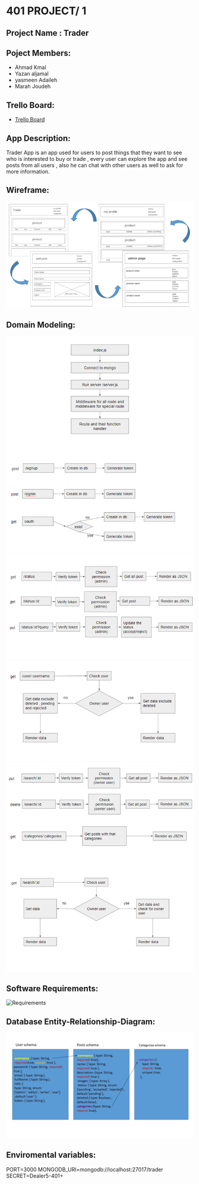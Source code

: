 # 401 PROJECT/ 1

## Project Name : Trader 

## Poject Members:

- Ahmad Kmal
- Yazan aljamal
- yasmeen Adaileh
- Marah Joudeh

## Trello Board:

- [Trello Board](https://trello.com/b/YLFmPzGT/trader)

## App Description:

Trader App is an app used for users to post things that they want to see who is interested to buy or trade , every user can explore the app and see posts from all users , also he can chat with other users as well to ask for more information. 

## Wireframe:

![Wireframe](/assets/framework.PNG)

## Domain Modeling:

![Domain6](/assets/domain6.png)
![Domain1](/assets/domain1.png)
![Domain2](/assets/domain2.png)
![Domain3](/assets/domain3.png)
![Domain4](/assets/domain4.png)
![Domain5](/assets/domain5.png)



## Software Requirements:

![Requirements](/assets/requirements.PNG)

## Database Entity-Relationship-Diagram:

![Diagram](/assets/diagram.jpg)

## Enviromental variables:

PORT=3000
MONGODB_URI=mongodb://localhost:27017/trader
SECRET=Dealer5-401+
